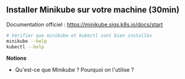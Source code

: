 ## Installer Minikube sur votre machine (30min)
Documentation officiel : https://minikube.sigs.k8s.io/docs/start

```bash
# Vérifier que minikube et kubectl sont bien installés
minikube --help
kubectl --help
```

**Notions**
- Qu'est-ce que Minikube ? Pourquoi on l'utilise ?